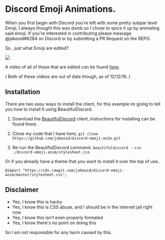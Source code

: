 # Discord Emoji Animations.

When you first begin with Discord you're left with some pretty subpar level Emoji, I always thought this was dumb so I chose to spice it up by animating said emoji. If you're interested in contributing please message @jakeoid#6284 on Discord or by submitting a PR Request on the REPO.

So.. just what Emoji are edited?

<img src="preview.gif" align="center" />

A video of all of these that are edited can be found [here](https://owo.whats-th.is/193994.mp4).

( Both of these videos are out of date though, as of 12/12/16. )

## Installation

There are two easy ways to install the client, for this example im going to tell you how to install it using BeautifulDiscord. 

1. Download the [BeautifulDiscord](https://github.com/leovoel/BeautifulDiscord) client, instructions for installing can be found there.

2. Clone my code that I have here,
```git clone https://github.com/jakeoid/discord-emoji-anim.git```

3. Re-run the BeautifulDiscord command.
```beautifuldiscord --css ./discord-emoji-anim/stylesheet.css``` 

Or if you already have a theme that you want to install it over the top of use..

```@import "https://cdn.rawgit.com/jakeoid/discord-emoji-anim/master/stylesheet.css";```

## Disclaimer

 - Yes, I know this is hacky
 - Yes, I know this is CSS abuse, and I should be in the internet jail right now
 - Yes, I know this isn't even properly formated
 - Yes, I know there's no point on doing this

So I am not responsible for any harm caused by this.
